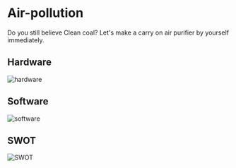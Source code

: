 # Air-pollution
Do you still believe Clean coal? Let's make a carry on air purifier by yourself immediately.

## Hardware
![hardware](https://github.com/kevin01yaya/Air-pollution/blob/master/image/hardware.png)

## Software
![software](https://github.com/kevin01yaya/Air-pollution/blob/master/image/software.jpg)

## SWOT
![SWOT](https://github.com/kevin01yaya/Air-pollution/blob/master/image/SWOT.jpg)
